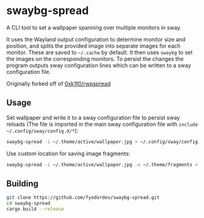 swaybg-spread
=============

A CLI tool to set a wallpaper spanning over multiple monitors in sway.

It uses the Wayland output configuration to determine monitor size and position, and splits the provided image into separate images for each monitor. These are saved to `~/.cache` by default. It then uses `swaybg` to set the images on the corresponding monitors. To persist the changes the program outputs sway configuration lines which can be written to a sway configuration file.



Originally forked off of [0xk1f0/rwpspread](https://github.com/0xk1f0/rwpspread)


Usage
-----

Set wallpaper and write it to a sway configuration file to persist sway reloads (The file is imported in the main sway configuration file with `include ~/.config/sway/config.d/*`):

```bash
swaybg-spread -i ~/.theme/active/wallpaper.jpg > ~/.config/sway/config.d/bg.conf 
```

Use custom location for saving image fragments:

```bash
swaybg-spread -i ~/.theme/active/wallpaper.jpg -o ~/.theme/fragments > ~/.config/sway/config.d/bg.conf 
```


Building
--------

```bash
git clone https://github.com/fyodordev/swaybg-spread.git
cd swaybg-spread
cargo build --release
```

